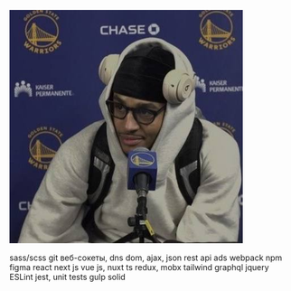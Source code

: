![Image alt](https://github.com/m4pkep/m4pkep/blob/main/picc.jpg)

sass/scss
git
веб-сокеты, dns
dom, ajax, json
rest api
ads
webpack
npm
figma
react
next js
vue js, nuxt
ts
redux, mobx
tailwind
graphql
jquery
ESLint
jest, unit tests
gulp
solid

